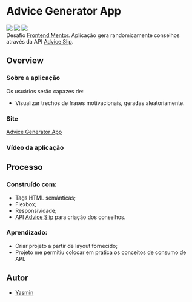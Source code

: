 # Advice Generator App
 <div>
 <img src="https://img.shields.io/badge/HTML-239120?style=for-the-badge&logo=html5&logoColor=white" target="_blank">
 <img src="https://img.shields.io/badge/CSS-239120?&style=for-the-badge&logo=css3&logoColor=white" target="_blank">
 <img src="https://img.shields.io/badge/JavaScript-F7DF1E?style=for-the-badge&logo=javascript&logoColor=black" target="_blank">
 </div>
 Desafio <a href="https://www.frontendmentor.io/challenges/advice-generator-app-QdUG-13db" target="_blank">Frontend Mentor</a>. Aplicação gera randomicamente conselhos através da API <a href="https://api.adviceslip.com/#top" target="_blank">Advice Slip</a>.
 <h2> Overview </h2>
 <h3>Sobre a aplicação</h3>
 <p>Os usuários serão capazes de:</p>
 <ul>
 <li>Visualizar trechos de frases motivacionais, geradas aleatoriamente.</li>
 </ul>
 <h3>Site</h3>
 <a href="https://yasmingonc.github.io/advice-generator-app-frontendmentor/" target="_blank">Advice Generator App</a>
 <h3>Vídeo da aplicação</h3>
 
 <h2> Processo </h2>
 <h3>Construído com:</h3>
 <ul>
 <li>Tags HTML semânticas;</li>
 <li>Flexbox;</li>
 <li>Responsividade;</li>
 <li>API <a href="https://api.adviceslip.com/#top" target="_blank">Advice Slip</a> para criação dos conselhos.</li>
 </ul>
 <h3>Aprendizado:</h3>
 <ul>
 <li>Criar projeto a partir de layout fornecido;</li>
 <li>Projeto me permitiu colocar em prática os conceitos de consumo de API.</li>
 </ul>
 <h2> Autor </h2>
 <ul>
 <li><a href="https://www.linkedin.com/in/yasmin-goncalves/" target="_blank">Yasmin</a></li>
 </ul>


